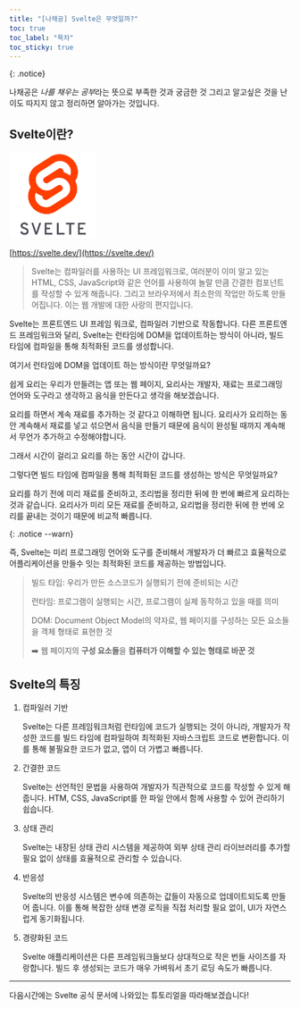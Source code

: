 ```yaml
---
title: "[나채공] Svelte은 무엇일까?"
toc: true
toc_label: "목차"
toc_sticky: true
---
```


{: .notice}

<span class="hlm">나채공</span>은 *나를 채우는 공부*라는 뜻으로 부족한 것과 궁금한 것 그리고 알고싶은 것을 난이도 따지지 않고 정리하면 알아가는 것입니다.

## Svelte이란?

<img src="/../images/2025-03-13-Svelte에대해 알아보자/Svelte-logo.png" alt="Svelte Framework: A Modern Approach to Building Reactive User Interfaces" style="zoom:67%;" />

[https://svelte.dev/](https://svelte.dev/)

> Svelte는 컴파일러를 사용하는 UI 프레임워크로, 여러분이 이미 알고 있는 HTML, CSS, JavaScript와 같은 언어를 사용하여 놀랄 만큼 간결한 컴포넌트를 작성할 수 있게 해줍니다. 그리고 브라우저에서 최소한의 작업만 하도록 만들어집니다. 이는 웹 개발에 대한 사랑의 편지입니다.

Svelte는  프론트엔드 UI 프레임 워크로, 컴파일러 기반으로 작동합니다. 다른 프론트엔드 프레임워크와 달리, Svelte는 런타임에 DOM을 업데이트하는 방식이 아니라, 빌드 타임에 컴파일을 통해 최적화된 코드를 생성합니다.



여기서 런타임에 DOM을 업데이트 하는 방식이란 무엇일까요?

쉽게 요리는 우리가 만들려는 앱 또는 웹 페이지, 요리사는 개발자, 재료는 프로그래밍 언어와 도구라고 생각하고 음식을 만든다고 생각을 해보겠습니다.



요리를 하면서 계속 재료를 추가하는 것 같다고 이해하면 됩니다. 요리사가 요리하는 동안 계속해서 재료를 넣고 섞으면서 음식을 만들기 때문에 음식이 완성될 때까지 계속해서 무언가 추가하고 수정해야합니다. 

그래서 시간이 걸리고 요리를 하는 동안 시간이 갑니다.



그렇다면 빌드 타임에 컴파일을 통해 최적화된 코드를 생성하는 방식은 무엇일까요?

요리를 하기 전에 미리 재료를 준비하고, 조리법을 정리한 뒤에 한 번에 빠르게 요리하는 것과 같습니다. 요리사가 미리 모든 재료를 준비하고, 요리법을 정리한 뒤에 한 번에 오리를 끝내는 것이기 때문에 비교적 빠릅니다.



{: .notice --warn}

즉, Svelte는 미리 프로그래밍 언어와 도구를 준비해서 개발자가 더 빠르고 효율적으로 어플리케이션을 만들수 잇는 최적화된 코드를 제공하는 방법입니다.



> 빌드 타임: 우리가 만든 소스코드가 실행되기 전에 준비되는 시간
>
> 런타임: 프로그램이 실행되는 시간, 프로그램이 실제 동작하고 있을 때를 의미
>
> DOM: Document Object Model의 약자로, 웹 페이지를 구성하는 모든 요소들을 객체 형태로 표현한 것
>
> ➡️ 웹 페이지의 **구성 요소들**을 **컴퓨터가 이해할 수 있는 형태로 바꾼 것**

## Svelte의 특징

1. 컴파일러 기반

   Svelte는 다른 프레임워크처럼 런타임에 코드가 실행되는 것이 아니라, 개발자가 작성한 코드를 빌드 타임에 컴파일하여 최적화된 자바스크립트 코드로 변환합니다. 이를 통해 불필요한 코드가 없고, 앱이 더 가볍고 빠릅니다.

2. 간결한 코드

   Svelte는 선언적인 문법을 사용하여 개발자가 직관적으로 코드를 작성할 수 있게 해줍니다. HTM, CSS, JavaScript를 한 파일 안에서 함께 사용할 수 있어 관리하기 쉽습니다.

3. 상태 관리

   Svelte는 내장된 상태 관리 시스템을 제공하여 외부 상태 관리 라이브러리를 추가할 필요 없이 상태를 효율적으로 관리할 수 있습니다.

4. 반응성

   Svelte의 반응성 시스템은 변수에 의존하는 값들이 자동으로 업데이트되도록 만들어 줍니다. 이를 통해 복잡한 상태 변경 로직을 직접 처리할 필요 없이, UI가 자연스럽게 동기화됩니다.

5. 경량화된 코드

   Svelte 애플리케이션은 다른 프레임워크들보다 상대적으로 작은 번들 사이즈를 자랑합니다. 빌드 후 생성되는 코드가 매우 가벼워서 초기 로딩 속도가 빠릅니다.





---

다음시간에는 Svelte 공식 문서에 나와있는 튜토리얼을 따라해보겠습니다!